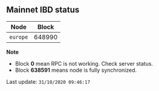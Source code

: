 ## **Mainnet** IBD status


Node | Block
--- | ---
`europe` | 648990


**Note**
* Block **0** mean RPC is not working. Check server status.
* Block **638591** means node is fully synchronized.


Last update: `31/10/2020 09:46:17`
